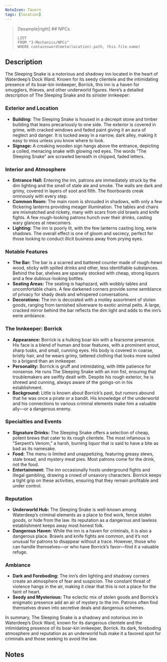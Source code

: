```yaml
---
NoteIcon: Tavern
tags: [location]
---
```




> [!example|right]  ## NPCs
> ```dataview
> LIST
> FROM "3-Mechanics/NPCs"
> WHERE containsword(meta(location).path, this.file.name)
> ```

## Description
The Sleeping Snake is a notorious and shadowy inn located in the heart of Waterdeep’s Dock Ward. Known for its seedy clientele and the intimidating presence of its boar-kin innkeeper, Borrick, this inn is a haven for smugglers, thieves, and other underworld figures. Here’s a detailed description of The Sleeping Snake and its sinister innkeeper:

### Exterior and Location

- **Building:** The Sleeping Snake is housed in a decrepit stone and timber building that leans precariously to one side. The exterior is covered in grime, with cracked windows and faded paint giving it an aura of neglect and danger. It is tucked away in a narrow, dark alley, making it easy to miss unless you know where to look.
- **Signage:** A creaking wooden sign hangs above the entrance, depicting a coiled, menacing snake with glowing red eyes. The words “The Sleeping Snake” are scrawled beneath in chipped, faded letters.

### Interior and Atmosphere

- **Entrance Hall:** Entering the inn, patrons are immediately struck by the dim lighting and the smell of stale ale and smoke. The walls are dark and grimy, covered in layers of soot and filth. The floorboards creak ominously with every step.
- **Common Room:** The main room is shrouded in shadows, with only a few flickering lanterns providing meager illumination. The tables and chairs are mismatched and rickety, many with scars from old brawls and knife fights. A few rough-looking patrons hunch over their drinks, casting wary glances at newcomers.
- **Lighting:** The inn is poorly lit, with the few lanterns casting long, eerie shadows. The overall effect is one of gloom and secrecy, perfect for those looking to conduct illicit business away from prying eyes.

### Notable Features

- **The Bar:** The bar is a scarred and battered counter made of rough-hewn wood, sticky with spilled drinks and other, less identifiable substances. Behind the bar, shelves are sparsely stocked with cheap, strong liquors and a few dubious-looking bottles.
- **Seating Areas:** The seating is haphazard, with wobbly tables and uncomfortable chairs. A few darkened corners provide some semblance of privacy for shady deals and whispered conversations.
- **Decorations:** The inn is decorated with a motley assortment of stolen goods, ranging from tarnished silverware to exotic animal pelts. A large, cracked mirror behind the bar reflects the dim light and adds to the inn’s eerie ambiance.

### The Innkeeper: Borrick

- **Appearance:** Borrick is a hulking boar-kin with a fearsome presence. His face is a blend of human and boar features, with a prominent snout, sharp tusks, and small, cunning eyes. His body is covered in coarse, bristly hair, and he wears grimy, tattered clothing that looks more suited to a brigand than an innkeeper.
- **Personality:** Borrick is gruff and intimidating, with little patience for nonsense. He runs The Sleeping Snake with an iron fist, ensuring that troublemakers are swiftly dealt with. Despite his rough exterior, he is shrewd and cunning, always aware of the goings-on in his establishment.
- **Background:** Little is known about Borrick’s past, but rumors abound that he was once a pirate or a bandit. His knowledge of the underworld and his connections to various criminal elements make him a valuable ally—or a dangerous enemy.

### Specialties and Events

- **Signature Drinks:** The Sleeping Snake offers a selection of cheap, potent brews that cater to its rough clientele. The most infamous is “Serpent’s Venom,” a harsh, burning liquor that is said to have a bite as bad as its namesake.
- **Food:** The menu is limited and unappetizing, featuring greasy stews, stale bread, and mystery meat pies. Most patrons come for the drink, not the food.
- **Entertainment:** The inn occasionally hosts underground fights and illegal gambling, drawing a crowd of unsavory characters. Borrick keeps a tight grip on these activities, ensuring that they remain profitable and under control.

### Reputation

- **Underworld Hub:** The Sleeping Snake is well-known among Waterdeep’s criminal elements as a place to find work, fence stolen goods, or hide from the law. Its reputation as a dangerous and lawless establishment keeps away most honest folk.
- **Dangerous Haven:** While the inn is a haven for criminals, it is also a dangerous place. Brawls and knife fights are common, and it’s not unusual for patrons to disappear without a trace. However, those who can handle themselves—or who have Borrick’s favor—find it a valuable refuge.

### Ambiance

- **Dark and Foreboding:** The inn’s dim lighting and shadowy corners create an atmosphere of fear and suspicion. The constant threat of violence hangs in the air, making it clear that this is not a place for the faint of heart.
- **Seedy and Mysterious:** The eclectic mix of stolen goods and Borrick’s enigmatic presence add an air of mystery to the inn. Patrons often find themselves drawn into secretive deals and dangerous schemes.

In summary, The Sleeping Snake is a shadowy and notorious inn in Waterdeep’s Dock Ward, known for its dangerous clientele and the intimidating presence of its boar-kin innkeeper, Borrick. Its dark, foreboding atmosphere and reputation as an underworld hub make it a favored spot for criminals and those seeking to avoid the law.

## Notes
